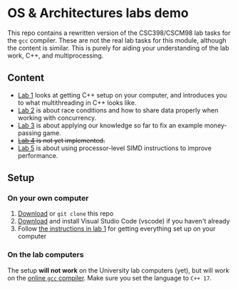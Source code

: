 # OS & Architectures labs demo
This repo contains a rewritten version of the CSC398/CSCM98 lab tasks for the `gcc` compiler. These are not the real lab tasks for this module, although the content is similar. This is purely for aiding your understanding of the lab work, C++, and multiprocessing.

## Content
- [Lab 1](./lab1) looks at getting C++ setup on your computer, and introduces you to what multithreading in C++ looks like.
- [Lab 2](./lab2) is about race conditions and how to share data properly when working with concurrency.
- [Lab 3](./lab3) is about applying our knowledge so far to fix an example money-passing game.
- ~~[Lab 4](./lab4) is not yet implemented.~~
- [Lab 5](./lab5) is about using processor-level SIMD instructions to improve performance.

## Setup
### On your own computer
1. [Download](https://github.com/mhmatthall/cscm98/archive/refs/heads/master.zip) or `git clone` this repo
2. [Download](https://code.visualstudio.com/download) and install Visual Studio Code (vscode) if you haven't already
3. Follow [the instructions in lab 1](./lab1/readme.md) for getting everything set up on your computer

### On the lab computers
The setup __will not work__ on the University lab computers (yet), but will work on the [online `gcc` compiler](https://www.onlinegdb.com/online_c_compiler). Make sure you set the language to `C++ 17`.
